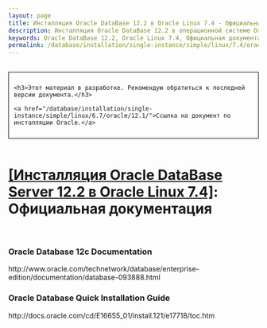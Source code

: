 ```yaml
---
layout: page
title: Инсталляция Oracle DataBase 12.2 в Oracle Linux 7.4 - Официальная документация
description: Инсталляция Oracle DataBase 12.2 в операционной системе Oracle Linux 7.4 - Официальная документация
keywords: Oracle DataBase 12.2, Oracle Linux 7.4, Официальная документация
permalink: /database/installation/single-instance/simple/linux/7.4/oracle/12.2/docs/
---
```


<br/>

<div style="padding:10px; border:thin solid black;">

    <h3>Этот материал в разработке. Рекомендую обратиться к последней версии документа.</h3>

    <a href="/database/installation/single-instance/simple/linux/6.7/oracle/12.1/">Ссылка на документ по инсталляции Oracle.</a>

</div>

<br/>

# <a href="/database/installation/single-instance/simple/linux/7.4/oracle/12.2/">[Инсталляция Oracle DataBase Server 12.2 в Oracle Linux 7.4]</a>: Официальная документация

<br/>

<h3>Oracle Database 12c Documentation</h3>
http://www.oracle.com/technetwork/database/enterprise-edition/documentation/database-093888.html

<h3>Oracle Database Quick Installation Guide</h3>
http://docs.oracle.com/cd/E16655_01/install.121/e17718/toc.htm
